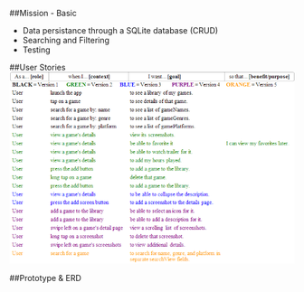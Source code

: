
##Mission - Basic
- Data persistance through a SQLite database (CRUD)
- Searching and Filtering
- Testing


##User Stories
![Home](screenshots/userStory.png)

##Prototype & ERD
